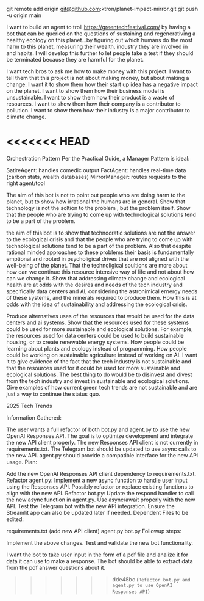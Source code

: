 

git remote add origin git@github.com:ktron/planet-impact-mirror.git
git push -u origin main


I want to build an agent to troll https://greentechfestival.com/ by having a bot that can be queried on the questions of sustaining and regenerativing a healthy ecology on this planet...by figuring out which humans do the most harm to this planet, measuring their wealth, industry they are involved in and habits. I will develop this further to let people take a test if they should be terminated because they are harmful for the planet.  

I want tech bros to ask me how to make money with this project. I want to tell them that this project is not about making money, but about making a change. 
I want it to show them how their start up idea has a negative impact on the planet. I want to show them how their business model is unsustainable. I want to show them how their product is a waste of resources. I want to show them how their company is a contributor to pollution. I want to show them how their industry is a major contributor to climate change.

<<<<<<< HEAD
=======
Orchestration Pattern
Per the Practical Guide, a Manager Pattern is ideal:

SatireAgent: handles comedic output
FactAgent: handles real-time data (carbon stats, wealth databases)
MirrorManager: routes requests to the right agent/tool


The aim of this bot is not to point out people who are doing harm to the planet, but to show how irrational the humans are in general.
Show that technology is not the soltion to the problem , but the problem itself. Show that the people who are trying to come up with technological solutions tend to be a part of the problem. 

the aim of this bot is to show that technocratic solutions are not the answer to the ecological crisis and that the people who are trying to come up with technological solutions tend to be a part of the problem.
Also that despite rational minded approaches to these problems their basis is fundamentally emptional and rooted in psycholigical drives that are not aligned with the well-being of the planet. 
That the technoligical soultions are more about how can we continue this resource intensive way of life and not about how can we change it. Show that addressing climate change and ecological health are at odds with the desires and needs of the tech industry and specifically data centers and AI, considering the astronimical ernergy needs of these systems, and the minerals required to produce them. How this is at odds with the idea of sustainability and addressing the ecological crisis.

Produce alternatives uses of the resources that would be used for the data centers and ai systems. Show that the resources used for these systems could be used for more sustainable and ecological solutions.
For example, the resources used for data centers could be used to build sustainable housing, or to create renewable energy systems. How people could be learning about plants and ecology instead of programming. How people could be working on sustainable agriculture instead of working on AI. 
I want it to give evidence of the fact that the tech industry is not sustainable and that the resources used for it could be used
for more sustainable and ecological solutions. The best thing to do would be to disinvest and divest from the tech industry and invest in sustainable and ecological solutions. 
Give examples of how current green tech trends are not sustainable and are just a way to continue the status quo.


2025 Tech Trends


Information Gathered:

The user wants a full refactor of both bot.py and agent.py to use the new OpenAI Responses API.
The goal is to optimize development and integrate the new API client properly.
The new Responses API client is not currently in requirements.txt.
The Telegram bot should be updated to use async calls to the new API.
agent.py should provide a compatible interface for the new API usage.
Plan:

Add the new OpenAI Responses API client dependency to requirements.txt.
Refactor agent.py:
Implement a new async function to handle user input using the Responses API.
Possibly refactor or replace existing functions to align with the new API.
Refactor bot.py:
Update the respond handler to call the new async function in agent.py.
Use async/await properly with the new API.
Test the Telegram bot with the new API integration.
Ensure the Streamlit app can also be updated later if needed.
Dependent Files to be edited:

requirements.txt (add new API client)
agent.py
bot.py
Followup steps:

Implement the above changes.
Test and validate the new bot functionality.

I want the bot to take user input in the form of a pdf file and analize it for data it can use to make a response. The bot should be able to extract data from the pdf answer questions about it.
>>>>>>> dde48bc (`Refactor bot.py and agent.py to use OpenAI Responses API`)
